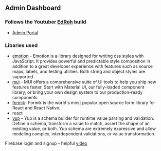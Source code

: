 ## Admin Dashboard

### Follows the Youtuber [EdRoh](https://www.youtube.com/@EdRohDev) build

- [Admin Portal](https://www.youtube.com/watch?v=wYpCWwD1oz0&t=155s)

### Libaries used

- [emotion](https://emotion.sh/docs/introduction) - Emotion is a library designed for writing css styles with JavaScript. It provides powerful and predictable style composition in addition to a great developer experience with features such as source maps, labels, and testing utilities. Both string and object styles are supported.
- [mui](https://mui.com/) - MUI offers a comprehensive suite of UI tools to help you ship new features faster. Start with Material UI, our fully-loaded component library, or bring your own design system to our production-ready components.
- [formik](https://formik.org/docs/overview)- Formik is the world's most popular open source form library for React and React Native.
- react
- [yup](https://github.com/jquense/yup) - Yup is a schema builder for runtime value parsing and validation. Define a schema, transform a value to match, assert the shape of an existing value, or both. Yup schema are extremely expressive and allow modeling complex, interdependent validations, or value transformation.

Firebase login and signup - helpful [video](https://www.youtube.com/watch?v=unr4s3jd9qA)